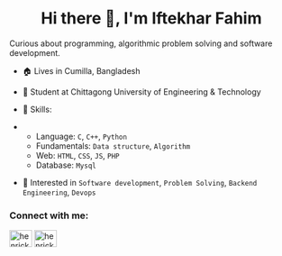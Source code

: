 <h1 align="center"> Hi there 👋, I'm Iftekhar Fahim</h1>


Curious about programming, algorithmic problem solving and software development.



- 🏠 Lives in Cumilla, Bangladesh

- 👜 Student at Chittagong University of Engineering & Technology

- 🧰 Skills:
- - Language: `C`, `C++`, `Python`
  - Fundamentals: `Data structure`, `Algorithm`
  - Web: `HTML`, `CSS`, `JS`, `PHP`
  - Database: `Mysql`
- 🌱 Interested in `Software development`, `Problem Solving`, `Backend Engineering`, `Devops`
<p align="left">
<h3 align="left">Connect with me:</h3>
<a href="https://www.facebook.com/iftekhar.fahim.180" target="blank"><img align="center" src="https://cdn.jsdelivr.net/npm/simple-icons@3.0.1/icons/facebook.svg" alt="henrick993" height="30" width="40" /></a>
<a href="https://codeforces.com/profile/_ifahim1000_" target="blank"><img align="center" src="https://cdn.jsdelivr.net/npm/simple-icons@3.0.1/icons/codeforces.svg" alt="henrick993" height="30" width="40" /></a>
</p>

<!--
**ifahim1000/ifahim1000** is a ✨ _special_ ✨ repository because its `README.md` (this file) appears on your GitHub profile.
- ⚡ Fun fact: ...
-->

